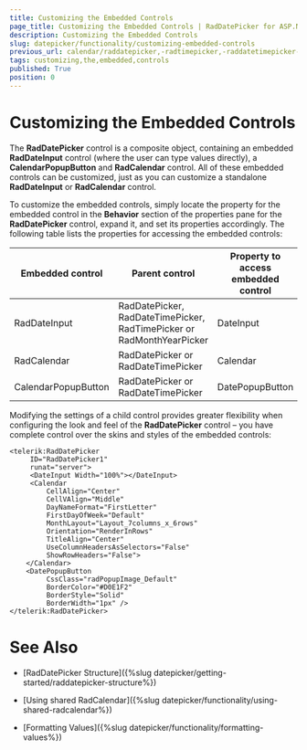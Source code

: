 ```yaml
---
title: Customizing the Embedded Controls
page_title: Customizing the Embedded Controls | RadDatePicker for ASP.NET AJAX Documentation
description: Customizing the Embedded Controls
slug: datepicker/functionality/customizing-embedded-controls
previous_url: calendar/raddatepicker,-radtimepicker,-raddatetimepicker-and-radmonthyearpicker/customizing-the-embedded-controls
tags: customizing,the,embedded,controls
published: True
position: 0
---
```


# Customizing the Embedded Controls



The **RadDatePicker** control is a composite object, containing an embedded **RadDateInput** control (where the user can type values directly), a **CalendarPopupButton** and **RadCalendar** control. All of these embedded controls can be customized, just as you can customize a standalone **RadDateInput** or **RadCalendar** control.
 
To customize the embedded controls, simply locate the property for the embedded control in the **Behavior** section of the properties pane for the **RadDatePicker** control, expand it, and set its properties accordingly. The following table lists the properties for accessing the embedded controls:


| Embedded control | Parent control | Property to access embedded control |
| ------ | ------ | ------ |
|RadDateInput|RadDatePicker, RadDateTimePicker, RadTimePicker or RadMonthYearPicker|DateInput|
|RadCalendar|RadDatePicker or RadDateTimePicker|Calendar|
|CalendarPopupButton|RadDatePicker or RadDateTimePicker|DatePopupButton|


Modifying the settings of a child control provides greater flexibility when configuring the look and feel of the **RadDatePicker** control – you have complete control over the skins and styles of the embedded controls:


````ASPNET
<telerik:RadDatePicker
     ID="RadDatePicker1"
     runat="server">
     <DateInput Width="100%"></DateInput>
     <Calendar
         CellAlign="Center"
         CellVAlign="Middle"
         DayNameFormat="FirstLetter"
         FirstDayOfWeek="Default"
         MonthLayout="Layout_7columns_x_6rows"
         Orientation="RenderInRows"
         TitleAlign="Center"
         UseColumnHeadersAsSelectors="False"
         ShowRowHeaders="False">
    </Calendar>
    <DatePopupButton 
         CssClass="radPopupImage_Default" 
         BorderColor="#D0E1F2" 
         BorderStyle="Solid" 
         BorderWidth="1px" />
</telerik:RadDatePicker>
````



# See Also

 * [RadDatePicker Structure]({%slug datepicker/getting-started/raddatepicker-structure%})

 * [Using shared RadCalendar]({%slug datepicker/functionality/using-shared-radcalendar%})

 * [Formatting Values]({%slug datepicker/functionality/formatting-values%})


